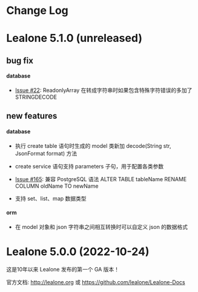 # Change Log

# Lealone 5.1.0 (unreleased)

## bug fix

#### database

* [Issue #22](https://github.com/lealone/Lealone-Plugins/issues/22): ReadonlyArray 在转成字符串时如果包含特殊字符错误的多加了 STRINGDECODE


## new features

#### database

* 执行 create table 语句时生成的 model 类新加 decode(String str, JsonFormat format) 方法

* create service 语句支持 parameters 子句，用于配置各类参数

* [Issue #165](https://github.com/lealone/Lealone/issues/165): 兼容 PostgreSQL 语法 ALTER TABLE tableName RENAME COLUMN oldName TO newName

* 支持 set、list、map 数据类型


#### orm

* 在 model 对象和 json 字符串之间相互转换时可以自定义 json 的数据格式


# Lealone 5.0.0 (2022-10-24)

这是10年以来 Lealone 发布的第一个 GA 版本！

官方文档: http://lealone.org 或 https://github.com/lealone/Lealone-Docs

